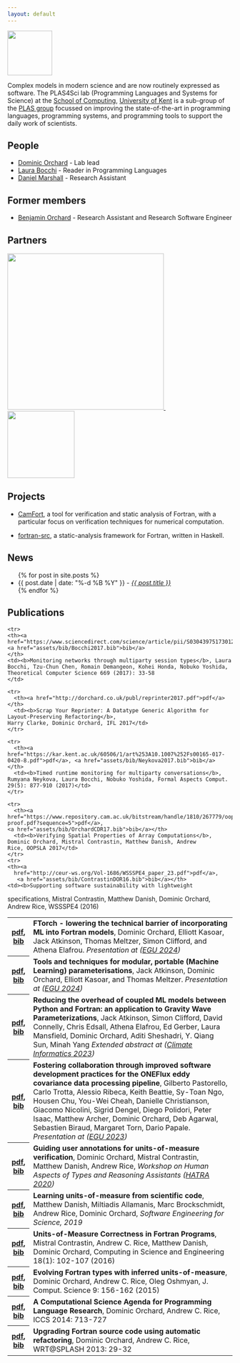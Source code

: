 ```yaml
---
layout: default
---
```


<img src="https://camfort.github.io/tvcs2017/kent-logo.jpg" style="height:100px;float:right:" />

Complex models in modern science and are now routinely expressed as software. The PLAS4Sci lab (Programming Languages and Systems
for Science) at the [School of Computing](https://www.cs.kent.ac.uk/), [University of Kent](https://www.kent.ac.uk/) is a sub-group
of the [PLAS group](https://research.kent.ac.uk/programming-languages-systems/) focussed on improving the state-of-the-art in programming languages, programming systems, and programming tools to support the daily work of scientists.

## People

* [Dominic Orchard](https://dorchard.github.io/) - Lab lead
* [Laura Bocchi](https://www.kent.ac.uk/computing/people/3119/bocchi-laura) - Reader in Programming Languages
* [Daniel Marshall](https://starsandspira.ls/) - Research Assistant

## Former members

* [Benjamin Orchard](https://github.com/raehik) - Research Assistant and Research Software Engineer
  
## Partners

<a href="https://iccs.cam.ac.uk/">
<img src="https://plas4sci.github.io/assets/images/iccs-logo.jpg" style='width:350px;' />
</a>
&nbsp;
&nbsp;
&nbsp;
<img src="https://upload.wikimedia.org/wikipedia/commons/5/56/Bloomberg_logo.svg" style='width:150px;' />

## Projects

* [CamFort](https://camfort.github.io), a tool for verification and static analysis of Fortran, with a particular focus on verification techniques for numerical computation.

* [fortran-src](https://github.com/camfort/fortran-src), a static-analysis framework for Fortran, written in Haskell.

## News

<ul>
  {% for post in site.posts %}
    <li>
	    {{ post.date | date: "%-d %B %Y" }} - <i><a href="{{ post.url }}">{{ post.title }}</a></i>
    </li>
  {% endfor %}
</ul>

## Publications

<table id="pubs">

<tr>
    <th><a
      href="https://meetingorganizer.copernicus.org/EGU24/EGU24-17852.html?pdf">pdf</a>,
      <a href="https://plas4sci.github.io/assets/bib/OrchardEGU24.bib">bib</a>
    </th>
      <td><b>FTorch - lowering the technical barrier of incorporating ML into Fortran models</b>,
  Dominic Orchard, Elliott Kasoar, Jack Atkinson, Thomas Meltzer, Simon Clifford, and Athena Elafrou.
	<i>Presentation at
	(<a href="https://">EGU 2024</a>)</i>
      </td>
      </tr>


<tr>
    <th><a
      href="https://meetingorganizer.copernicus.org/EGU24/EGU24-18057.html?pdf">pdf</a>,
      <a href="https://plas4sci.github.io/assets/bib/Atkinson2024.bib">bib</a>
    </th>
      <td><b>Tools and techniques for modular, portable (Machine Learning) parameterisations</b>,
  Jack Atkinson, Dominic Orchard, Elliott Kasoar, and Thomas Meltzer.
	<i>Presentation at
	(<a href="https://">EGU 2024</a>)</i>
      </td>
      </tr>

<tr>
    <th><a
      href="https://cambridge-iccs.github.io/climate-informatics-2023/assets/pdfs/Reducing_the_overhead_of_coupled_ML_models.pdf">pdf</a>,
      <a href="https://dorchard.github.io/assets/bibtex/2023-coupling.txt">bib</a>
    </th>
      <td><b>Reducing the overhead of coupled ML models between Python and Fortran: an application to Gravity Wave Parameterizations</b>,
  Jack Atkinson, Simon Clifford, David Connelly, Chris Edsall, Athena Elafrou, Ed Gerber, Laura Mansfield, Dominic Orchard, Aditi Sheshadri, Y. Qiang Sun, Minah Yang
	<i>Extended abstract at
	(<a href="https://cambridge-iccs.github.io/climate-informatics-2023/">Climate Informatics 2023</a>)</i>
      </td>
      </tr>
<tr>
    <th><a
      href="https://meetingorganizer.copernicus.org/EGU23/EGU23-11187.html?pdf">pdf</a>,
      <a href="https://dorchard.github.io/assets/bibtex/2023-oneflux.txt">bib</a>
    </th>
      <td><b>Fostering collaboration through improved software development practices for the ONEFlux eddy covariance data processing pipeline</b>,
  Gilberto Pastorello, Carlo Trotta, Alessio Ribeca, Keith Beattie, Sy-Toan Ngo, Housen Chu, You-Wei Cheah, Danielle Christianson, Giacomo Nicolini, Sigrid Dengel, Diego Polidori, Peter Isaac, Matthew Archer, Dominic Orchard, Deb Agarwal, Sebastien Biraud, Margaret Torn, Dario Papale.
	<i>Presentation at
	(<a href="https://egu23.eu/">EGU 2023</a>)</i>
      </td>
      </tr>
  <tr>
    <th><a
      href="https://arxiv.org/abs/2011.06094">pdf</a>,
      <a href="https://dblp.org/rec/journals/corr/abs-2011-06094.html?view=bibtex">bib</a>
    </th>
      <td><b>Guiding user annotations for units-of-measure verification</b>,
  Dominic Orchard, Mistral Contrastin, Matthew Danish, Andrew Rice,
	<i>Workshop on Human Aspects of Types and Reasoning Assistants
	(<a href="https://2020.splashcon.org/home/hatra-2020?plenary=Hide%20plenary%20sessions">HATRA 2020</a>)</i>
      </td>
      </tr>
  <tr>
    <th><a
      href="https://www.cl.cam.ac.uk/~mrd45/se4science19.pdf">pdf</a>,
      <a href="assets/bib/DanishABRO19.bib">bib</a>
    </th>
      <td><b> Learning units-of-measure from scientific code</b>,
  Matthew Danish, Miltiadis Allamanis, Marc Brockschmidt, Andrew Rice,
	 Dominic Orchard,
	<i>Software Engineering for Science, 2019</i>
      </td>
      </tr>

    <tr>
    <th><a href="https://www.sciencedirect.com/science/article/pii/S0304397517301263">pdf</a>, <a href="assets/bib/Bocchi2017.bib">bib</a>
    </th>
    <td><b>Monitoring networks through multiparty session types</b>, Laura Bocchi, Tzu-Chun Chen, Romain Demangeon, Kohei Honda, Nobuko Yoshida, Theoretical Computer Science 669 (2017): 33-58
    </td>
  </tr>

    <tr>
      <th><a href="http://dorchard.co.uk/publ/reprinter2017.pdf">pdf</a></th>
      <td><b>Scrap Your Reprinter: A Datatype Generic Algorithm for
	Layout-Preserving Refactoring</b>,
	Harry Clarke, Dominic Orchard, IFL 2017</td>
    </tr>

    <tr>
      <th><a href="https://kar.kent.ac.uk/60506/1/art%253A10.1007%252Fs00165-017-0420-8.pdf">pdf</a>, <a href="assets/bib/Neykova2017.bib">bib</a>
    </th>
      <td><b>Timed runtime monitoring for multiparty conversations</b>,
	Rumyana Neykova, Laura Bocchi, Nobuko Yoshida, Formal Aspects Comput. 29(5): 877-910 (2017)</td>
    </tr>

    <tr>
      <th><a
	href="https://www.repository.cam.ac.uk/bitstream/handle/1810/267779/oopsla-proof.pdf?sequence=5">pdf</a>,
	<a href="assets/bib/OrchardCDR17.bib">bib</a></th>
      <td><b>Verifying Spatial Properties of Array Computations</b>,
	Dominic Orchard, Mistral Contrastin, Matthew Danish, Andrew
	Rice, OOPSLA 2017</td>
    </tr>
    <tr>
    <th><a
      href="http://ceur-ws.org/Vol-1686/WSSSPE4_paper_23.pdf">pdf</a>,
       <a href="assets/bib/ContrastinDOR16.bib">bib</a></th>
    <td><b>Supporting software sustainability with lightweight
  specifications</b>, Mistral Contrastin, Matthew Danish, Dominic
  Orchard, Andrew Rice, WSSSPE4 (2016)
    </td>
  </tr>

  <tr>
    <th><a href="http://www.cl.cam.ac.uk/~acr31/pubs/contrastin-units.pdf">pdf</a>, <a href="assets/bib/ContrastinRDO16.bib">bib</a></th>
    <td><b>Units-of-Measure Correctness in Fortran
      Programs</b>, Mistral Contrastin, Andrew C. Rice, Matthew Danish, Dominic
      Orchard, Computing in Science and Engineering 18(1): 102-107 (2016)
    </td>
  </tr>

  <tr>
    <th><a
      href="https://www.cs.kent.ac.uk/people/staff/dao7/publ/iccs15-fortran-units.pdf">pdf</a>, <a href="assets/bib/OrchardRO15.bib">bib</a></th>
    <td><b>Evolving Fortran types with inferred units-of-measure</b>,
      Dominic Orchard, Andrew C. Rice, Oleg Oshmyan, J. Comput. Science 9:
      156-162 (2015)
    </td>
  </tr>

  <tr>
    <th><a
    href="https://www.cs.kent.ac.uk/people/staff/dao7/publ/iccs14-orchard-rice.pdf">pdf</a>, <a href="assets/bib/OrchardR14.bib">bib</a>
    </th>
    <td><b>A Computational Science Agenda for Programming Language
      Research</b>, Dominic Orchard, Andrew C. Rice, ICCS 2014: 713-727
    </td>
  </tr>


  <tr>
    <th><a
      href="https://www.cs.kent.ac.uk/people/staff/dao7/publ/wrt13-orchard-rice.pdf">pdf</a>, <a href="assets/bib/OrchardR13.bib">bib</a>
    </th>
    <td><b>Upgrading Fortran source code
      using automatic refactoring</b>,
      Dominic Orchard, Andrew C. Rice, WRT@SPLASH 2013: 29-32
    </td>
  </tr>
</table>
